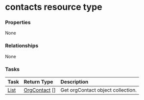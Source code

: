# contacts resource type



### Properties
None

### Relationships
None


### Tasks

| Task		   | Return Type	|Description|
|:---------------|:--------|:----------|
|[List](../api/orgcontact_list.md) | [OrgContact](orgcontact.md) [] |Get orgContact object collection. |

<!-- uuid: 76aeb610-5de0-4e75-a6c1-c090ea9837ed
2015-10-15 04:07:50 UTC -->
<!-- {
  "type": "#page.annotation",
  "description": "contacts resource",
  "keywords": "",
  "section": "documentation",
  "tocPath": ""
}-->